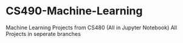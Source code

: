 # CS490-Machine-Learning
Machine Learning Projects from CS480 (All in Jupyter Notebook)
All Projects in seperate branches
